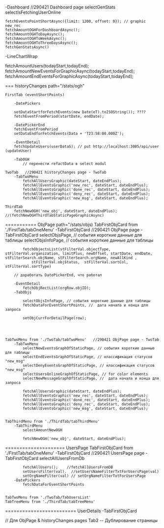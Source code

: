 -Dashboard //290421 Dashboard page
	selectGenStats
	selectIsFetchingUserOnline


	fetchEventsPointShortAsync({limit: 1200, offset: 0}); // graphic new_rec 
	fetchAmountOGHForDashboardAsync(); 
	fetchAmountOGHToDayAsync();
	fetchAmountOGHToWeekAsync(); 
	fetchAmountOGHToThreeDaysAsync(); 
	fetchGenStatsAsync()


-LineChartWrap

fetchAmountUsers(todayStart,todayEnd);
fetchAmountNewEventsForGraphicAsync(todayStart,todayEnd);
fetchAmountEndEventsForGraphicAsync(todayStart,todayEnd);

===
historyChanges path="/stats/ogh"

	FirstTab (eventShortPoints)

		-DatePickers
		
		setDataStartforFetchEvents(new Date(eT).toISOString()); ????
		fetchEventFromPeriod(startDate, endDate);
		
		-DatePickerEnd
		fetchEventFromPeriod
		setDataEndforFetchEvents(Data + 'T23:58:00.000Z');

		-EventDetail
		fetchUpdateUsers(userDataS); // put http://localhost:3005/api/user (updateUser)

		-TabOGH
          	// перенести refactData в select modul
		
	TwoTab   //290421 historyChanges page - TwoTab
		-TabTwoMenu
			fetchAllUsersGraphic(dateStart, dateEndPlus);
			fetchAllEventsGraphic('new_rec', dateStart, dateEndPlus);
			fetchAllEventsGraphic('done_rec', dateStart, dateEndPlus);
			fetchAllEventsGraphic('deny_rec', dateStart, dateEndPlus);
			fetchAllEventsGraphic('new_msg', dateStart, dateEndPlus);

	ThirdTab
		fetchNewOGH('new_obj', dateStart, dateEndPlus); //(fetchNewOGHThirdTabStaticPageGraphicAsync)

===========
ObjPage  path="/stats/objs)
	TabFirstObjCard from './FirstTab/tabOneMenu'
		-TabFirstObjCard	  //290421 ObjPage page - TabFirstObjCard
			selectObjsPage, // события короткие данные для таблицы
			selectObjsInfoPage, // события короткие данные для таблицы

			fetchObjectsList(stFilterVal.objectType, stFilterVal.organization, limitPlus, newOffset, startDate, endDate, stFilterSearch.objName, stFilterSearch.orgName, newAllKind ,
	 			stFilterVal.objStatus,  stFilterVal.sortCol, stFilterVal.sortType)
		
        // доработать DatePickerEnd, что работал
		
		-EventDetail
			fetchObjRectList(orgRow.objID);
		-TabObjs
			 
			selectObjsInfoPage, // события короткие данные для таблицы
			fetchDataForEventShortPoints, //  дата начала и конца для запроса

			setObjCurrForDetailPage(row); 
            



	TabTwoMenu from './TwoTab/tabTwoMenu'   //290421 ObjPage page - TwoTab
		-TabTwoMenu
			selectNewEventsGraphOfStaticPage, // события короткие данные для таблицы
			selectEndEventsGraphOfStaticPage, // классификация статусов "new_msg"
			selectDenyEventsGraphOfStaticPage, // классификация статусов "new_msg"
			selectUsersOnlineGraphOfStaticPage, // for color elements
			selectNewMessageGraphOfStaticPage, //  дата начала и конца для запроса
			
			fetchAllUsersGraphic(dateStart, dateEndPlus);
			fetchAllEventsGraphic('new_rec', dateStart, dateEndPlus);
			fetchAllEventsGraphic('done_rec', dateStart, dateEndPlus);
			fetchAllEventsGraphic('deny_rec', dateStart, dateEndPlus);
			fetchAllEventsGraphic('new_msg', dateStart, dateEndPlus);


	TabThirdMenu from './ThirdTab/tabThirdMenu'
		-TabThirdMenu
			selectAmountNewOGH

			fetchNewOGH('new_obj', dateStart, dateEndPlus);

	
=====================
UsersPage
	TabFirstObjCard from './FirstTab/tabOneMenu'
		-TabFirstObjCard   //290421 UsersPage page - TabFirstObjCard
			selectAllUsersFromDb
			
			fetchAllUsers();	//fetchAllUsersFromDB
			setUsersFilter(val).  //setUsersNameFilterTxtForUsersPage(val)
			setOrgNameFilter(val) // setOrgNameFilterTxtForUsersPage
		-DatePickers
			fetchDataForEventShortPoints
	

	TabTwoMenu from './TwoTab/TabUsersList'
	TabTreeMenu from './ThirdTab/tabTreeMenu'

=========================
UserDetails
	-TabFirstObjCard
		





 
// Для ObjPage & historyChanges pages Tab2 -- Дублирование страницы
 





